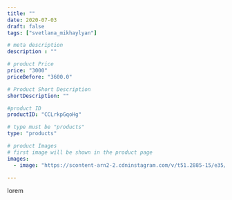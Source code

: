 ```yaml
---
title: ""
date: 2020-07-03
draft: false
tags: ["svetlana_mikhaylyan"]

# meta description
description : ""

# product Price
price: "3000"
priceBefore: "3600.0"

# Product Short Description
shortDescription: ""

#product ID
productID: "CCLrkpGqoHg"

# type must be "products"
type: "products"

# product Images
# first image will be shown in the product page
images:
  - image: "https://scontent-arn2-2.cdninstagram.com/v/t51.2885-15/e35/106400777_643243299734477_8722022157283793086_n.jpg?se=7&tp=1&_nc_ht=scontent-arn2-2.cdninstagram.com&_nc_cat=105&_nc_ohc=a8-t-VRYf3oAX95RLUn&oh=6846ead8f2f88fa2c27a00037efc3f35&oe=607420C2&ig_cache_key=MjM0NTE1OTY2NTAxMjg2NzU1Mg%3D%3D.2"

---
```

lorem
